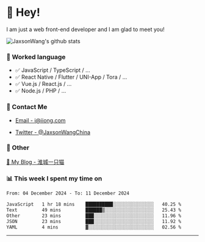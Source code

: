# 👋 Hey!

I am just a web front-end developer and I am glad to meet you!

![JaxsonWang's github stats](https://github-readme-stats.vercel.app/api?username=JaxsonWang&&show_icons=true&&title_color=1abc9c&&icon_color=1abc9c)


### 📝 Worked language

- ✅ JavaScript / TypeScript / ...
- ✅ React Native / Flutter / UNI-App / Tora / ...
- ✅ Vue.js / React.js / ...
- ✅ Node.js / PHP / ...

### 📮 Contact Me

- [Email - i@iiong.com](mailto:i@iiong.com)

- [Twitter - @JaxsonWangChina](https://twitter.com/JaxsonWangChina)

### 🤪 Other

[📌 My Blog - 淮城一只猫](https://iiong.com)

### 📊 This week I spent my time on

<!--START_SECTION:waka-->

```txt
From: 04 December 2024 - To: 11 December 2024

JavaScript   1 hr 18 mins    ██████████░░░░░░░░░░░░░░░   40.25 %
Text         49 mins         ██████▒░░░░░░░░░░░░░░░░░░   25.43 %
Other        23 mins         ███░░░░░░░░░░░░░░░░░░░░░░   11.96 %
JSON         23 mins         ███░░░░░░░░░░░░░░░░░░░░░░   11.92 %
YAML         4 mins          ▓░░░░░░░░░░░░░░░░░░░░░░░░   02.56 %
```

<!--END_SECTION:waka-->

---
